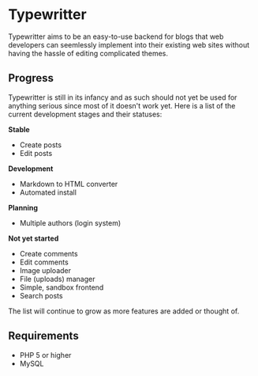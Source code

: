 Typewritter
===========

Typewritter aims to be an easy-to-use backend for blogs that web developers can seemlessly implement into their existing web sites without having the hassle of editing complicated themes.


Progress
------------

Typewritter is still in its infancy and as such should not yet be used for anything serious since most of it doesn't work yet. Here is a list of the current development stages and their statuses:

**Stable**
- Create posts
- Edit posts

**Development**
- Markdown to HTML converter
- Automated install

**Planning**
- Multiple authors (login system)

**Not yet started**
- Create comments
- Edit comments
- Image uploader
- File (uploads) manager
- Simple, sandbox frontend
- Search posts

The list will continue to grow as more features are added or thought of.

Requirements
------------

- PHP 5 or higher
- MySQL
